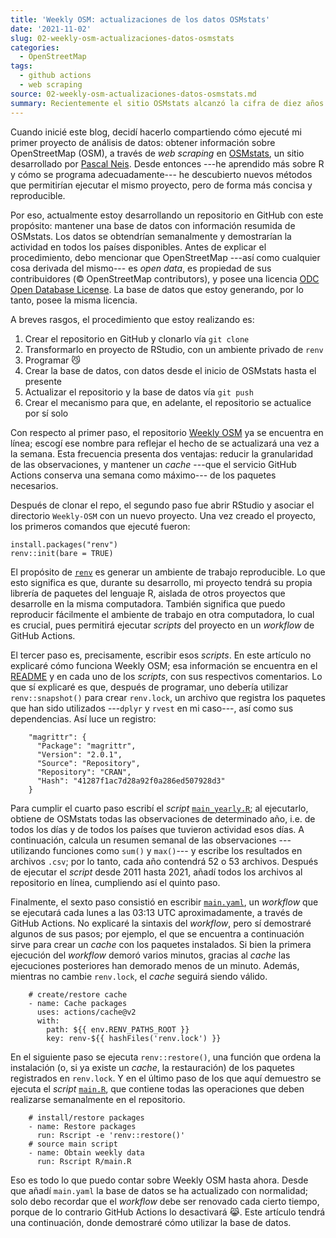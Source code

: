 ```yaml
---
title: 'Weekly OSM: actualizaciones de los datos OSMstats'
date: '2021-11-02'
slug: 02-weekly-osm-actualizaciones-datos-osmstats
categories:
  - OpenStreetMap
tags:
  - github actions
  - web scraping
source: 02-weekly-osm-actualizaciones-datos-osmstats.md
summary: Recientemente el sitio OSMstats alcanzó la cifra de diez años de datos; para celebrarlo (y para aplicar nuevos métodos) estoy desarrollando un repositorio que recoge esos datos, y actualiza su propia base de datos.
---
```


Cuando inicié este blog, decidí hacerlo compartiendo cómo ejecuté mi primer proyecto
de análisis de datos: obtener información sobre OpenStreetMap (OSM), a través de *web
scraping* en [OSMstats](https://osmstats.neis-one.org), un sitio desarrollado por
[Pascal Neis](https://neis-one.org/about). Desde entonces ---he aprendido más sobre
R y cómo se programa adecuadamente--- he descubierto nuevos métodos que permitirían
ejecutar el mismo proyecto, pero de forma más concisa y reproducible.

Por eso, actualmente estoy desarrollando un repositorio en GitHub con este propósito:
mantener una base de datos con información resumida de OSMstats. Los datos se obtendrían
semanalmente y demostrarían la actividad en todos los países disponibles. Antes de explicar
el procedimiento, debo mencionar que OpenStreetMap ---así como cualquier cosa derivada del
mismo--- es *open data*, es propiedad de sus contribuidores (© OpenStreetMap contributors),
y posee una licencia [ODC Open Database License](https://www.openstreetmap.org/copyright).
La base de datos que estoy generando, por lo tanto, posee la misma licencia.

A breves rasgos, el procedimiento que estoy realizando es:

1. Crear el repositorio en GitHub y clonarlo vía `git clone`
2. Transformarlo en proyecto de RStudio, con un ambiente privado de `renv`
3. Programar :smirk_cat:
4. Crear la base de datos, con datos desde el inicio de OSMstats hasta el presente
5. Actualizar el repositorio y la base de datos vía `git push`
6. Crear el mecanismo para que, en adelante, el repositorio se actualice por sí solo

Con respecto al primer paso, el repositorio [Weekly OSM](https://github.com/ruevko/weekly-osm)
ya se encuentra en línea; escogí ese nombre para reflejar el hecho de se actualizará una vez a
la semana. Esta frecuencia presenta dos ventajas: reducir la granularidad de las observaciones,
y mantener un *cache* ---que el servicio GitHub Actions conserva una semana como máximo--- de
los paquetes necesarios.

Después de clonar el repo, el segundo paso fue abrir RStudio y asociar el directorio `Weekly-OSM`
con un nuevo proyecto. Una vez creado el proyecto, los primeros comandos que ejecuté fueron:

```
install.packages("renv")
renv::init(bare = TRUE)
```

El propósito de [`renv`](https://rstudio.github.io/renv) es generar un ambiente de
trabajo reproducible. Lo que esto significa es que, durante su desarrollo, mi proyecto
tendrá su propia librería de paquetes del lenguaje R, aislada de otros proyectos que
desarrolle en la misma computadora. También significa que puedo reproducir fácilmente
el ambiente de trabajo en otra computadora, lo cual es crucial, pues permitirá ejecutar
*scripts* del proyecto en un *workflow* de GitHub Actions.

El tercer paso es, precisamente, escribir esos *scripts*. En este artículo
no explicaré cómo funciona Weekly OSM; esa información se encuentra en el
[README](https://github.com/ruevko/Weekly-OSM/blob/main/readme.md) y en cada uno de
los *scripts*, con sus respectivos comentarios. Lo que sí explicaré es que, después
de programar, uno debería utilizar `renv::snapshot()` para crear `renv.lock`, un
archivo que registra los paquetes que han sido utilizados ---`dplyr` y `rvest` en
mi caso---, así como sus dependencias. Así luce un registro:

```
    "magrittr": {
      "Package": "magrittr",
      "Version": "2.0.1",
      "Source": "Repository",
      "Repository": "CRAN",
      "Hash": "41287f1ac7d28a92f0a286ed507928d3"
    }
```

Para cumplir el cuarto paso escribí el *script*
[`main_yearly.R`](https://github.com/ruevko/Weekly-OSM/blob/main/R/main_yearly.R); al
ejecutarlo, obtiene de OSMstats todas las observaciones de determinado año, i.e. de todos
los días y de todos los países que tuvieron actividad esos días. A continuación, calcula
un resumen semanal de las observaciones ---utilizando funciones como `sum()` y `max()`---
y escribe los resultados en archivos `.csv`; por lo tanto, cada año contendrá 52 o 53
archivos. Después de ejecutar el *script* desde 2011 hasta 2021, añadí todos los archivos
al repositorio en línea, cumpliendo así el quinto paso.

Finalmente, el sexto paso consistió en escribir
[`main.yaml`](https://github.com/ruevko/Weekly-OSM/blob/main/.github/workflows/main.yaml),
un *workflow* que se ejecutará cada lunes a las 03:13 UTC aproximadamente, a través de
GitHub Actions. No explicaré la sintaxis del *workflow*, pero sí demostraré algunos de
sus pasos; por ejemplo, el que se encuentra a continuación sirve para crear un *cache* con
los paquetes instalados. Si bien la primera ejecución del *workflow* demoró varios minutos,
gracias al *cache* las ejecuciones posteriores han demorado menos de un minuto. Además,
mientras no cambie `renv.lock`, el *cache* seguirá siendo válido.

```
    # create/restore cache
    - name: Cache packages
      uses: actions/cache@v2
      with:
        path: ${{ env.RENV_PATHS_ROOT }}
        key: renv-${{ hashFiles('renv.lock') }}
```

En el siguiente paso se ejecuta `renv::restore()`, una función que ordena la instalación
(o, si ya existe un *cache*, la restauración) de los paquetes registrados en `renv.lock`.
Y en el último paso de los que aquí demuestro se ejecuta el *script* [`main.R`](https://github.com/ruevko/Weekly-OSM/blob/main/R/main.R), que contiene
todas las operaciones que deben realizarse semanalmente en el repositorio.

```
    # install/restore packages
    - name: Restore packages
      run: Rscript -e 'renv::restore()'
    # source main script
    - name: Obtain weekly data
      run: Rscript R/main.R
```

Eso es todo lo que puedo contar sobre Weekly OSM hasta ahora. Desde que añadí `main.yaml` la
base de datos se ha actualizado con normalidad; solo debo recordar que el *workflow* debe ser
renovado cada cierto tiempo, porque de lo contrario GitHub Actions lo desactivará :joy_cat:.
Este artículo tendrá una continuación, donde demostraré cómo utilizar la base de datos.
